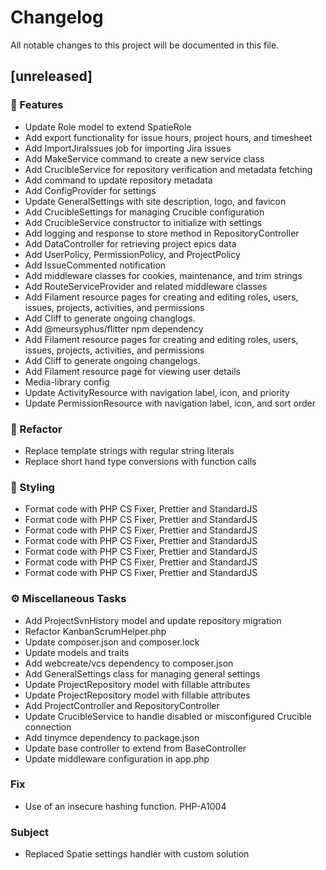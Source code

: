 # Changelog

All notable changes to this project will be documented in this file.

## [unreleased]

### 🚀 Features

- Update Role model to extend SpatieRole
- Add export functionality for issue hours, project hours, and timesheet
- Add ImportJiraIssues job for importing Jira issues
- Add MakeService command to create a new service class
- Add CrucibleService for repository verification and metadata fetching
- Add command to update repository metadata
- Add ConfigProvider for settings
- Update GeneralSettings with site description, logo, and favicon
- Add CrucibleSettings for managing Crucible configuration
- Add CrucibleService constructor to initialize with settings
- Add logging and response to store method in RepositoryController
- Add DataController for retrieving project epics data
- Add UserPolicy, PermissionPolicy, and ProjectPolicy
- Add IssueCommented notification
- Add middleware classes for cookies, maintenance, and trim strings
- Add RouteServiceProvider and related middleware classes
- Add Filament resource pages for creating and editing roles, users, issues, projects, activities, and permissions
- Add Cliff to generate ongoing changlogs.
- Add @meursyphus/flitter npm dependency
- Add Filament resource pages for creating and editing roles, users, issues, projects, activities, and permissions
- Add Cliff to generate ongoing changelogs.
- Add Filament resource page for viewing user details
- Media-library config
- Update ActivityResource with navigation label, icon, and priority
- Update PermissionResource with navigation label, icon, and sort order

### 🚜 Refactor

- Replace template strings with regular string literals
- Replace short hand type conversions with function calls

### 🎨 Styling

- Format code with PHP CS Fixer, Prettier and StandardJS
- Format code with PHP CS Fixer, Prettier and StandardJS
- Format code with PHP CS Fixer, Prettier and StandardJS
- Format code with PHP CS Fixer, Prettier and StandardJS
- Format code with PHP CS Fixer, Prettier and StandardJS
- Format code with PHP CS Fixer, Prettier and StandardJS
- Format code with PHP CS Fixer, Prettier and StandardJS

### ⚙️ Miscellaneous Tasks

- Add ProjectSvnHistory model and update repository migration
- Refactor KanbanScrumHelper.php
- Update composer.json and composer.lock
- Update models and traits
- Add webcreate/vcs dependency to composer.json
- Add GeneralSettings class for managing general settings
- Update ProjectRepository model with fillable attributes
- Update ProjectRepository model with fillable attributes
- Add ProjectController and RepositoryController
- Update CrucibleService to handle disabled or misconfigured Crucible connection
- Add tinymce dependency to package.json
- Update base controller to extend from BaseController
- Update middleware configuration in app.php

### Fix

- Use of an insecure hashing function. PHP-A1004

### Subject

- Replaced Spatie settings handler with custom solution

<!-- generated by git-cliff -->
